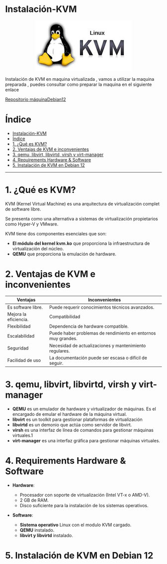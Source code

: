 # Instalación-KVM

<p align="center">
    <img src="descarga-1.png">
</p>

Instalación de KVM en maquina virtualizada , vamos a utilizar la maquina preparada , puedes consultar como preparar la maquina en el siguiente enlace 


[Repositorio máquinaDebian12](https://github.com/AdrianCE94/maquinaDebian12) <a href="https://github.com/AdrianCE94/maquinaDebian12" target="_blank"></a>





# Índice
- [Instalación-KVM](#instalación-kvm)
- [Índice](#índice)
- [1. ¿Qué es KVM?](#1-qué-es-kvm)
- [2. Ventajas de KVM e inconvenientes](#2-ventajas-de-kvm-e-inconvenientes)
- [3. qemu, libvirt, libvirtd, virsh y virt-manager](#3-qemu-libvirt-libvirtd-virsh-y-virt-manager)
- [4. Requirements Hardware \& Software](#4-requirements-hardware--software)
- [5. Instalación de KVM en Debian 12](#5-instalación-de-kvm-en-debian-12)
---
# 1. ¿Qué es KVM?

KVM (Kernel Virtual Machine) es una arquitectura de virtualización complet de software libre.

Se presenta como una alternativa a sistemas de virtualización propietarios como Hyper-V y VMware. 

KVM tiene dos componentes esenciales que son:
- **El módulo del kernel kvm.ko** que proporciona la infraestructura de virtualización del núcleo.
- **QEMU** que proporciona la emulación de hardware.

# 2. Ventajas de KVM e inconvenientes

| **Ventajas**                   | **Inconvenientes**              |
|--------------------------------|---------------------------------|
| Es software libre.             | Puede requerir conocimientos técnicos avanzados. |
| Mejora la eficiencia.          | Compatibilidad|
| Flexibilidad                   | Dependencia de hardware compatible. |
| Escalabilidad                  | Puede haber problemas de rendimiento en entornos muy grandes. |
| Seguridad                      | Necesidad de actualizaciones y mantenimiento regulares. |
| Facilidad de uso               | La documentación puede ser escasa o difícil de seguir. |

# 3. qemu, libvirt, libvirtd, virsh y virt-manager

- **QEMU** es un emulador de hardware y virtualizador de máquinas. Es el encargado de emular el hardware de la máquina virtual.
- **libvirt** es un toolkit para gestionar plataformas de virtualización 
- **libvirtd** es un demonio que actúa como servidor de libvirt.
- **virsh** es una interfaz de línea de comandos para gestionar máquinas virtuales.1
- **virt-manager** es una interfaz gráfica para gestionar máquinas virtuales.


# 4. Requirements Hardware & Software

- **Hardware**:
  - Procesador con soporte de virtualización (Intel VT-x o AMD-V).
  - 2 GB de RAM.
  - Disco suficiente para la instalación de los sistemas operativos.

- **Software**:
  - **Sistema operativo** Linux con el modulo KVM cargado.
  - **QEMU** instalado.
  - **libvirt y libvirtd** instalado.

# 5. Instalación de KVM en Debian 12	

